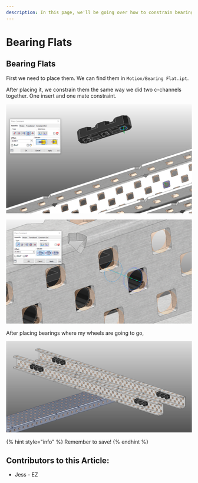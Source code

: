 ```yaml
---
description: In this page, we'll be going over how to constrain bearings to c-channels.
---
```


# Bearing Flats

## Bearing Flats

First we need to place them.  We can find them in `Motion/Bearing Flat.ipt`. &#x20;

After placing it, we constrain them the same way we did two c-channels together.  One insert and one mate constraint.&#x20;

![Insert Constraint between Bearing and C-Channel](<../../../../.gitbook/assets/image (189).png>)

![Mate Constraint between Bearing and C-Channel](<../../../../.gitbook/assets/image (90).png>)

After placing bearings where my wheels are going to go,&#x20;

![Completed Bearings](<../../../../.gitbook/assets/image (137).png>)

{% hint style="info" %}
Remember to save!
{% endhint %}



## Contributors to this Article: <a href="#contributors-to-this-article" id="contributors-to-this-article"></a>

* Jess - EZ
